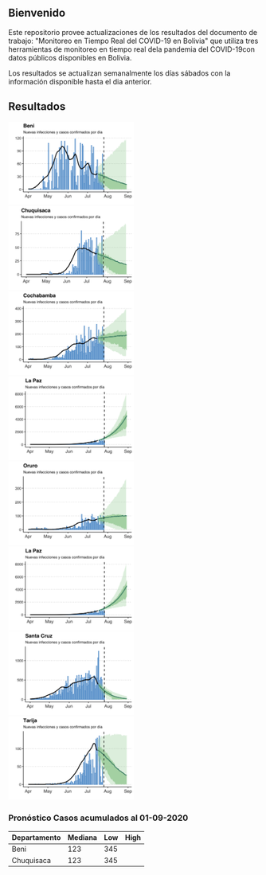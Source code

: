 ## Bienvenido

Este repositorio provee actualizaciones de los resultados del documento de trabajo: "Monitoreo en Tiempo Real del COVID-19 en Bolivia" que utiliza tres herramientas de monitoreo en tiempo real dela  pandemia  del  COVID-19con  datos  públicos  disponibles  en  Bolivia.

Los resultados se actualizan semanalmente los días sábados con la información disponible hasta el dia anterior.


## Resultados
<img src="casesf/Benicasef.png" width="50%"> 
<img src="casesf/Chuquisacacasef.png" width="50%">
<img src="casesf/Cochabambacasef.png" width="50%">
<img src="casesf/LaPazcasef.png" width="50%">
<img src="casesf/Orurocasef.png" width="50%">
<img src="casesf/LaPazcasef.png" width="50%">
<img src="casesf/SantaCruzcasef.png" width="50%">
<img src="casesf/Tarijacasef.png" width="50%">

### Pronóstico Casos acumulados al 01-09-2020

Departamento| Mediana | Low      | High
------------|---------|----------|---------
Beni        | 123     | 345      |
Chuquisaca  | 123     | 345      |
